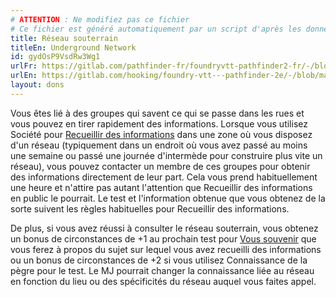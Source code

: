 ```yaml
---
# ATTENTION : Ne modifiez pas ce fichier
# Ce fichier est généré automatiquement par un script d'après les données du module Foundry VTT officiel et de sa traduction
title: Réseau souterrain
titleEn: Underground Network
id: gydOsP9VsdRw3Wg1
urlFr: https://gitlab.com/pathfinder-fr/foundryvtt-pathfinder2-fr/-/blob/master/data/feats/gydOsP9VsdRw3Wg1.htm
urlEn: https://gitlab.com/hooking/foundry-vtt---pathfinder-2e/-/blob/master/packs/data/feats.db/underground-network.json
layout: dons
---
```

Vous êtes lié à des groupes qui savent ce qui se passe dans les rues et vous pouvez en tirer rapidement des informations. Lorsque vous utilisez Société pour [Recueillir des informations](../actions/recueillir-des-informations.html) dans une zone où vous disposez d'un réseau (typiquement dans un endroit où vous avez passé au moins une semaine ou passé une journée d'intermède pour construire plus vite un réseau), vous pouvez contacter un membre de ces groupes pour obtenir des informations directement de leur part. Cela vous prend habituellement une heure et n'attire pas autant l'attention que Recueillir des informations en public le pourrait. Le test et l'information obtenue que vous obtenez de la sorte suivent les règles habituelles pour Recueillir des informations.

De plus, si vous avez réussi à consulter le réseau souterrain, vous obtenez un bonus de circonstances de +1 au prochain test pour   [Vous souvenir](../actions/se-souvenir-société.html) que vous ferez à propos du sujet sur lequel vous avez recueilli des informations ou un bonus de circonstances de +2 si vous utilisez Connaissance de la pègre pour le test. Le MJ pourrait changer la connaissance liée au réseau en fonction du lieu ou des spécificités du réseau auquel vous faites appel.

